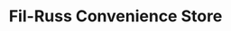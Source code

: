 ---
title: "Fil-Russ Convenience Store"
url: /russell/fil-russ-convenience-store/
shop: Lebensmittel
---